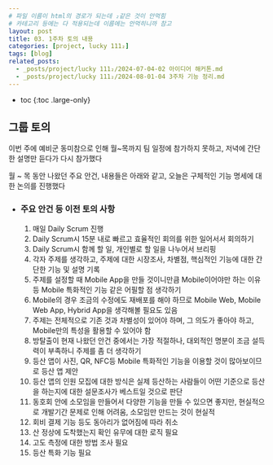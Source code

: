 ```yaml
---
# 파일 이름이 html의 경로가 되는데 ₂같은 것이 안먹힘
# 카테고리 등에는 다 적용되는데 이름에는 안먹히니까 참고
layout: post
title: 03. 1주차 토의 내용
categories: [project, lucky 111₂]
tags: [blog]
related_posts:
  - _posts/project/lucky 111₂/2024-07-04-02 아이디어 해커톤.md
  - _posts/project/lucky 111₂/2024-08-01-04 3주차 기능 정리.md
---
```


- toc
{:toc .large-only}

## 그룹 토의
이번 주에 예비군 동미참으로 인해 월~목까지 팀 일정에 참가하지 못하고, 저녁에 간단한 설명만 듣다가 다시 참가했다


월 ~ 목 동안 나왔던 주요 안건, 내용들은 아래와 같고, 오늘은 구체적인 기능 명세에 대한 논의를 진행했다
+ ### 주요 안건 등 이전 토의 사항
   1. 매일 Daily Scrum 진행
   2. Daily Scrum시 15분 내로 빠르고 효율적인 회의를 위한 일어서서 회의하기
   3. Daily Scrum시 함께 할 일, 개인별로 할 일을 나누어서 브리핑
   4. 각자 주제를 생각하고, 주제에 대한 시장조사, 차별점, 핵심적인 기능에 대한 간단한 기능 및 설명 기록
   5. 주제를 설정할 때 Mobile App을 만들 것이니만큼 Mobile이어야만 하는 이유 등 Mobile 특화적인 기능 같은 어필할 점 생각하기
   6. Mobile의 경우 조금의 수정에도 재배포를 해야 하므로 Mobile Web, Mobile Web App, Hybrid App을 생각해볼 필요도 있음
   7. 주제는 전체적으로 기존 것과 차별성이 있어야 하며, 그 의도가 좋아야 하고, Mobile만의 특성을 활용할 수 있어야 함
   8. 방탈출이 현재 나왔던 안건 중에서는 가장 적절하나, 대외적인 명분이 조금 설득력이 부족하니 주제를 좀 더 생각하기
   9. 등산 앱이 사진, QR, NFC등 Mobile 특화적인 기능을 이용할 것이 많아보이므로 등산 앱 제안
   10. 등산 앱의 인원 모집에 대한 방식은 실제 등산하는 사람들이 어떤 기준으로 등산을 하는지에 대한 설문조사가 베스트일 것으로 판단
   11. 동호회 안에 소모임을 만들어서 다양한 기능을 만들 수 있으면 좋지만, 현실적으로 개발기간 문제로 인해 어려움, 소모임만 만드는 것이 현실적
   12. 회비 결제 기능 등도 동아리가 없어짐에 따라 취소
   13. 산 정상에 도착했는지 확인 유무에 대한 로직 필요
   14. 고도 측정에 대한 방법 조사 필요
   15. 등산 특화 기능 필요